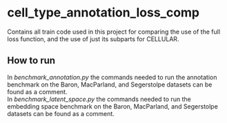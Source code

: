 # cell_type_annotation_loss_comp
Contains all train code used in this project for comparing the use of the full loss function, and the use of just its subparts for CELLULAR.

## How to run
In *benchmark_annotation.py* the commands needed to run the annotation benchmark on the Baron, MacParland, and Segerstolpe datasets can be found as a comment. <br> 
In *benchmark_latent_space.py* the commands needed to run the embedding space benchmark on the Baron, MacParland, and Segerstolpe datasets can be found as a comment. 